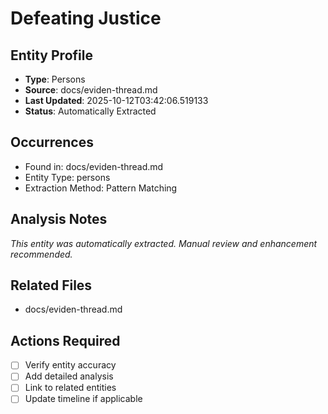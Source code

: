 # Defeating Justice

## Entity Profile
- **Type**: Persons
- **Source**: docs/eviden-thread.md
- **Last Updated**: 2025-10-12T03:42:06.519133
- **Status**: Automatically Extracted

## Occurrences
- Found in: docs/eviden-thread.md
- Entity Type: persons
- Extraction Method: Pattern Matching

## Analysis Notes
*This entity was automatically extracted. Manual review and enhancement recommended.*

## Related Files
- docs/eviden-thread.md

## Actions Required
- [ ] Verify entity accuracy
- [ ] Add detailed analysis
- [ ] Link to related entities
- [ ] Update timeline if applicable
